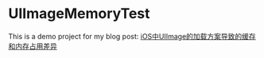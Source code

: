 UIImageMemoryTest
=================

This is a demo project for my blog post: [iOS中UIImage的加载方案导致的缓存和内存占用差异](http://leewongstudio.com/post/ios/ioszhong-uiimagede-jia-zai-fang-an-dao-zhi-de-huan-cun-chai-yi)
